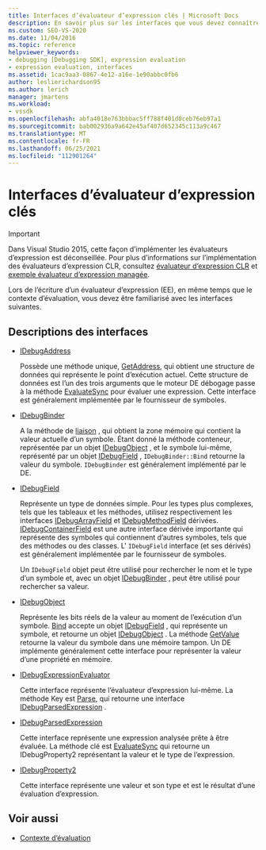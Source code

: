 ```yaml
---
title: Interfaces d’évaluateur d’expression clés | Microsoft Docs
description: En savoir plus sur les interfaces que vous devez connaître lorsque vous écrivez un évaluateur d’expression, ainsi que le contexte d’évaluation.
ms.custom: SEO-VS-2020
ms.date: 11/04/2016
ms.topic: reference
helpviewer_keywords:
- debugging [Debugging SDK], expression evaluation
- expression evaluation, interfaces
ms.assetid: 1cac9aa3-0867-4e12-a16e-1e90abbc0fb6
author: leslierichardson95
ms.author: lerich
manager: jmartens
ms.workload:
- vssdk
ms.openlocfilehash: abfa4018e763bbbac5ff788f401d0ceb76eb97a1
ms.sourcegitcommit: bab002936a9a642e45af407d652345c113a9c467
ms.translationtype: MT
ms.contentlocale: fr-FR
ms.lasthandoff: 06/25/2021
ms.locfileid: "112901264"
---
```

# <a name="key-expression-evaluator-interfaces"></a>Interfaces d’évaluateur d’expression clés
> [!IMPORTANT]
> Dans Visual Studio 2015, cette façon d’implémenter les évaluateurs d’expression est déconseillée. Pour plus d’informations sur l’implémentation des évaluateurs d’expression CLR, consultez [évaluateur d’expression CLR](https://github.com/Microsoft/ConcordExtensibilitySamples/wiki/CLR-Expression-Evaluators) et [exemple évaluateur d’expression managée](https://github.com/Microsoft/ConcordExtensibilitySamples/wiki/Managed-Expression-Evaluator-Sample).

 Lors de l’écriture d’un évaluateur d’expression (EE), en même temps que le contexte d’évaluation, vous devez être familiarisé avec les interfaces suivantes.

## <a name="interface-descriptions"></a>Descriptions des interfaces

- [IDebugAddress](../../extensibility/debugger/reference/idebugaddress.md)

     Possède une méthode unique, [GetAddress](../../extensibility/debugger/reference/idebugaddress-getaddress.md), qui obtient une structure de données qui représente le point d’exécution actuel. Cette structure de données est l’un des trois arguments que le moteur DE débogage passe à la méthode [EvaluateSync](../../extensibility/debugger/reference/idebugparsedexpression-evaluatesync.md) pour évaluer une expression. Cette interface est généralement implémentée par le fournisseur de symboles.

- [IDebugBinder](../../extensibility/debugger/reference/idebugbinder.md)

     A la méthode de [liaison](../../extensibility/debugger/reference/idebugbinder-bind.md) , qui obtient la zone mémoire qui contient la valeur actuelle d’un symbole. Étant donné la méthode conteneur, représentée par un objet [IDebugObject](../../extensibility/debugger/reference/idebugobject.md) , et le symbole lui-même, représenté par un objet [IDebugField](../../extensibility/debugger/reference/idebugfield.md) , `IDebugBinder::Bind` retourne la valeur du symbole. `IDebugBinder` est généralement implémenté par le DE.

- [IDebugField](../../extensibility/debugger/reference/idebugfield.md)

     Représente un type de données simple. Pour les types plus complexes, tels que les tableaux et les méthodes, utilisez respectivement les interfaces [IDebugArrayField](../../extensibility/debugger/reference/idebugarrayfield.md) et [IDebugMethodField](../../extensibility/debugger/reference/idebugmethodfield.md) dérivées. [IDebugContainerField](../../extensibility/debugger/reference/idebugcontainerfield.md) est une autre interface dérivée importante qui représente des symboles qui contiennent d’autres symboles, tels que des méthodes ou des classes. L' `IDebugField` interface (et ses dérivés) est généralement implémentée par le fournisseur de symboles.

     Un `IDebugField` objet peut être utilisé pour rechercher le nom et le type d’un symbole et, avec un objet [IDebugBinder](../../extensibility/debugger/reference/idebugbinder.md) , peut être utilisé pour rechercher sa valeur.

- [IDebugObject](../../extensibility/debugger/reference/idebugobject.md)

     Représente les bits réels de la valeur au moment de l’exécution d’un symbole. [Bind](../../extensibility/debugger/reference/idebugbinder-bind.md) accepte un objet [IDebugField](../../extensibility/debugger/reference/idebugfield.md) , qui représente un symbole, et retourne un objet [IDebugObject](../../extensibility/debugger/reference/idebugobject.md) . La méthode [GetValue](../../extensibility/debugger/reference/idebugobject-getvalue.md) retourne la valeur du symbole dans une mémoire tampon. Un DE implémente généralement cette interface pour représenter la valeur d’une propriété en mémoire.

- [IDebugExpressionEvaluator](../../extensibility/debugger/reference/idebugexpressionevaluator.md)

     Cette interface représente l’évaluateur d’expression lui-même. La méthode Key est [Parse](../../extensibility/debugger/reference/idebugexpressionevaluator-parse.md), qui retourne une interface [IDebugParsedExpression](../../extensibility/debugger/reference/idebugparsedexpression.md) .

- [IDebugParsedExpression](../../extensibility/debugger/reference/idebugparsedexpression.md)

     Cette interface représente une expression analysée prête à être évaluée. La méthode clé est [EvaluateSync](../../extensibility/debugger/reference/idebugparsedexpression-evaluatesync.md) qui retourne un IDebugProperty2 représentant la valeur et le type de l’expression.

- [IDebugProperty2](../../extensibility/debugger/reference/idebugproperty2.md)

     Cette interface représente une valeur et son type et est le résultat d’une évaluation d’expression.

## <a name="see-also"></a>Voir aussi
- [Contexte d’évaluation](../../extensibility/debugger/evaluation-context.md)
